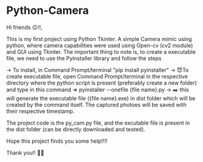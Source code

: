 # Python-Camera

Hi friends 😉!!,

This is my first project using Python Tkinter.
A simple Camera mimic using python, where camera capabilities were used using Open-cv (cv2 module) and GUI using Tkinter.
The important thing to note is, to create a executable file, we need to use the Pyinstaller library and follow the steps

  -> To install, in Command Prompt/terminal "pip install pyinstaller"
  -> 😈To create executable file, open Command Prompt/terminal in the respective directory where the python script is present (preferably create a new folder)
  and type in this command 
        => pyinstaller --onefile {file name}.py
  -> ✒️ this will generate the executable file ({file name}.exe) in dist folder which will be created by the command itself.
  The captured photoes will be saved with their respective timestamp.
  
  The project code is the py_cam.py file, and the excutable file is present in the dist folder (can be directly downloaded and tested).
  
  Hope this project finds you some help!!!!
  
  Thank you!! 🤜🤛
